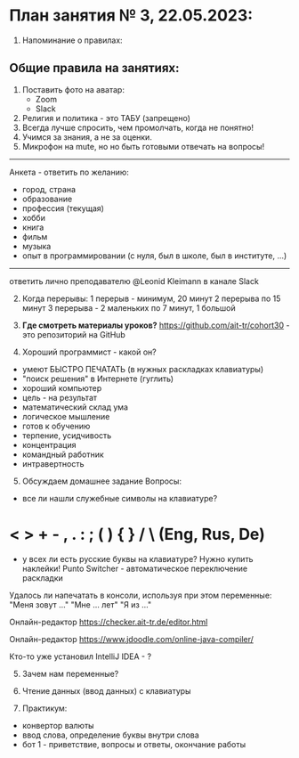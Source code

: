 # План занятия № 3, 22.05.2023:

1. Напоминание о правилах:
## Общие правила на занятиях:
1. Поставить фото на аватар:
    - Zoom
    - Slack
2. Религия и политика - это ТАБУ (запрещено)
3. Всегда лучше спросить, чем промолчать, когда не понятно!
4. Учимся за знания, а не за оценки.
5. Микрофон на mute, но но быть готовыми отвечать на вопросы! 
____________________________________
Анкета - ответить по желанию:
- город, страна
- образование
- профессия (текущая)
- хобби
- книга
- фильм
- музыка
- опыт в программировании (с нуля, был в школе, был в институте, ...)
____________________________________
ответить лично преподавателю @Leonid Kleimann в канале Slack

2. Когда перерывы:
1  перерыв  - минимум, 20 минут
2 перерыва по 15 минут
3 перерыва - 2 маленьких по 7 минут, 1 большой 

3. **Где смотреть материалы уроков?**
https://github.com/ait-tr/cohort30 - это репозиторий на GitHub

4. Хороший программист - какой он?
- умеют БЫСТРО ПЕЧАТАТЬ (в нужных раскладках клавиатуры)
- "поиск решения" в Интернете (гуглить)
- хороший компьютер
- цель - на результат
- математический склад ума 
- логическое мышление
- готов к обучению
- терпение, усидчивость
- концентрация 
- командный работник
- интравертность 

5. Обсуждаем домашнее задание
   Вопросы:
- все ли нашли служебные символы на клавиатуре?
#  <  >  +  - ,  .  :  ; (  ) {  }  /  \ (Eng, Rus, De)
- у всех ли есть русские буквы на клавиатуре?
Нужно купить наклейки!
Punto Switcher - автоматическое переключение раскладки

Удалось ли напечатать в консоли, используя при этом переменные:
"Меня зовут ..."
"Мне ... лет"
"Я из ..."

Онлайн-редактор https://checker.ait-tr.de/editor.html

Онлайн-редактор https://www.jdoodle.com/online-java-compiler/

Кто-то уже установил IntelliJ IDEA - ?

5. Зачем нам переменные?

6. Чтение данных (ввод данных) с клавиатуры

7. Практикум:
- конвертор валюты
- ввод слова, определение буквы внутри слова
- бот 1 - приветствие, вопросы и ответы, окончание работы
